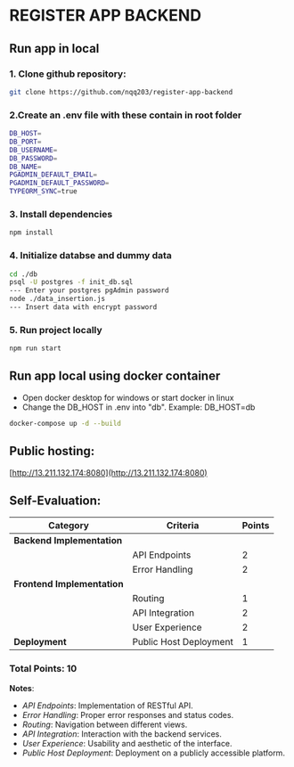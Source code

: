 # REGISTER APP BACKEND

## Run app in local
### 1. Clone github repository:
```bash
git clone https://github.com/nqq203/register-app-backend
```

### 2.Create an .env file with these contain in root folder
```bash
DB_HOST=
DB_PORT=
DB_USERNAME=
DB_PASSWORD=
DB_NAME=
PGADMIN_DEFAULT_EMAIL=
PGADMIN_DEFAULT_PASSWORD=
TYPEORM_SYNC=true
```

### 3. Install dependencies
```bash
npm install
```

### 4. Initialize databse and dummy data
```bash
cd ./db
psql -U postgres -f init_db.sql
--- Enter your postgres pgAdmin password
node ./data_insertion.js
--- Insert data with encrypt password
```

### 5. Run project locally 
```bash
npm run start
```

## Run app local using docker container
- Open docker desktop for windows or start docker in linux
- Change the DB_HOST in .env into "db". Example: DB_HOST=db
```bash
docker-compose up -d --build
```

## Public hosting:
[http://13.211.132.174:8080](http://13.211.132.174:8080)

## Self-Evaluation: 
| Category              | Criteria             | Points |
|-----------------------|----------------------|--------|
| **Backend Implementation** |                      |        |
|                       | API Endpoints        | 2      |
|                       | Error Handling       | 2      |
| **Frontend Implementation** |                     |        |
|                       | Routing              | 1      |
|                       | API Integration      | 2      |
|                       | User Experience      | 2      |
| **Deployment**          | Public Host Deployment | 1      |

### Total Points: 10

**Notes**:
- *API Endpoints*: Implementation of RESTful API.
- *Error Handling*: Proper error responses and status codes.
- *Routing*: Navigation between different views.
- *API Integration*: Interaction with the backend services.
- *User Experience*: Usability and aesthetic of the interface.
- *Public Host Deployment*: Deployment on a publicly accessible platform.
